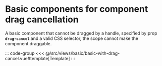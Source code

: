 <basicWithDragCancel/>

# Basic components for component drag cancellation

A basic component that cannot be dragged by a handle, specified by prop <b>`drag-cancel` </b> and a valid CSS selector, the scope cannot make the component draggable.

::: code-group
<<< @/src/views/basic/basic-with-drag-cancel.vue#template[Template]
:::